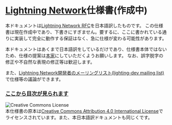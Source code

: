 # [Lightning Network](https://lightning.network)仕様書(作成中)

本ドキュメントは[Lightning Network RFC](https://github.com/lightningnetwork/lightning-rfc)を日本語訳したものです。
この仕様書は現在作成中であり、下書きにすぎません。要するに、ここに書かれている通りに実装して完全に動作する保証はなく、急に仕様が変わる可能性があります。

本ドキュメントはあくまで日本語訳をしているだけであり、仕様書本体ではないため、仕様の提案は[本家](https://github.com/lightningnetwork/lightning-rfc)にしていただくようお願いします。
なお、誤字脱字の修正や不自然な表現の修正等は歓迎します。

また、[Lightning Network開発者のメーリングリスト(lighting-dev mailing list)](https://lists.linuxfoundation.org/mailman/listinfo/lightning-dev)で仕様等の議論ができます。

### [ここから目次が見られます](00-introduction.md)

![Creative Commons License](https://i.creativecommons.org/l/by/4.0/88x31.png "License CC-BY")
<br>
本仕様書の原本は[Creative Commons Attribution 4.0 International License](http://creativecommons.org/licenses/by/4.0/)でライセンスされています。また、本日本語訳ドキュメントも同じくです。
